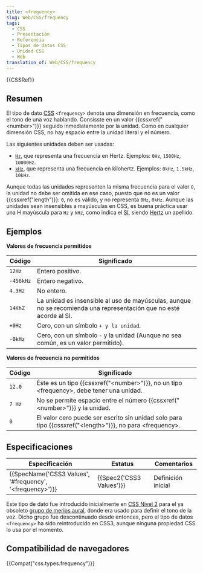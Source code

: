 ```yaml
---
title: <frequency>
slug: Web/CSS/frequency
tags:
  - CSS
  - Presentación
  - Referencia
  - Tipos de datos CSS
  - Unidad CSS
  - Web
translation_of: Web/CSS/frequency
---
```

{{CSSRef}}

## Resumen

El tipo de dato [CSS](/es/docs/Web/CSS) `<frequency>` denota una dimensión en frecuencia, como el tono de una voz hablando. Consisste en un valor {{cssxref("&lt;number&gt;")}} seguido inmediatamente por la unidad. Como en cualquier dimensión CSS, no hay espacio entre la unidad literal y el número.

Las siguientes unidades deben ser usadas:

- [`Hz`](), que representa una frecuencia en Hertz. Ejemplos: `0Hz`, `1500Hz`, `10000Hz`.
- [`kHz`](), que representa una frecuencia en kilohertz. Ejemplos: `0kHz`, `1.5kHz`, `10kHz`.

Aunque todas las unidades representen la misma frecuencia para el valor `0`, la unidad no debe ser omitida en ese caso, puesto que no es un valor {{cssxref("length")}}: `0`, no es válido, y no representa `0Hz`, `0kHz`. Aunque las unidades sean insensibles a mayúsculas en CSS, es buena práctica usar una H mayúscula para `Hz` y `kHz`, como indica el [SI](https://es.wikipedia.org/wiki/Sistema_Internacional_de_Unidades), siendo [Hertz](http://en.wikipedia.org/wiki/Heinrich_Hertz) un apellido.

## Ejemplos

**Valores de frecuencia permitidos**

| Código    | Significado                                                                                                        |
| --------- | ------------------------------------------------------------------------------------------------------------------ |
| `12Hz`    | Entero positivo.                                                                                                   |
| `-456kHz` | Entero negativo.                                                                                                   |
| `4.3Hz`   | No entero.                                                                                                         |
| `14KhZ`   | La unidad es insensible al uso de mayúsculas, aunque no se recomienda una representación que no esté acorde al SI. |
| `+0Hz`    | Cero, con un símbolo `+ y la unidad`.                                                                              |
| `-0kHz`   | Cero, con un símbolo `-` y la unidad (Aunque no sea común, es un valor permitido).                                 |

**Valores de frecuencia no permitidos**

| Código | Significado                                                                                                               |
| ------ | ------------------------------------------------------------------------------------------------------------------------- |
| `12.0` | Éste es un tipo {{cssxref("&lt;number&gt;")}}, no un tipo \<frequency>, debe tener una unidad.                 |
| `7 Hz` | No se permite espacio entre el número {{cssxref("&lt;number&gt;")}} y la unidad.                               |
| `0`    | El valor cero puede ser escrito sin unidad solo para tipo {{cssxref("&lt;length&gt;")}}, no para \<frequency>. |

## Especificaciones

| Especificación                                                                       | Estatus                          | Comentarios        |
| ------------------------------------------------------------------------------------ | -------------------------------- | ------------------ |
| {{SpecName('CSS3 Values', '#frequency', '&lt;frequency&gt;')}} | {{Spec2('CSS3 Values')}} | Definición inicial |

Este tipo de dato fue introducido inicialmente en [CSS Nivel 2](http://www.w3.org/TR/CSS2/) para el ya obsoleto [grupo de merios aural](/en/CSS/Aural), donde era usado para definir el tono de la voz. Dicho grupo fue descontinuado desde entonces, pero el tipo de datos `<frequency>` ha sido reintroducido en CSS3, aunque ninguna propiedad CSS lo usa por el momento.

## Compatibilidad de navegadores

{{Compat("css.types.frequency")}}
